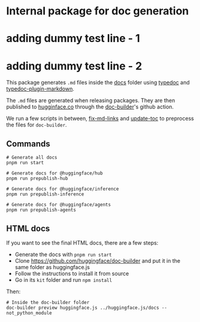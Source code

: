 # Internal package for doc generation

# adding dummy test line - 1
# adding dummy test line - 2

This package generates `.md` files inside the [docs](../../docs) folder using [typedoc](https://typedoc.org/) and [typedoc-plugin-markdown](https://github.com/tgreyuk/typedoc-plugin-markdown).

The `.md` files are generated when releasing packages. They are then published to [hugginface.co](https://huggingface.co/docs/huggingface.js/index) through the [doc-builder](https://github.com/huggingface/doc-builder)'s github action.

We run a few scripts in between, [fix-md-links](./fix-md-links.ts) and [update-toc](./update-toc.ts) to preprocess the files for `doc-builder`.

## Commands

```console
# Generate all docs
pnpm run start

# Generate docs for @huggingface/hub
pnpm run prepublish-hub

# Generate docs for @huggingface/inference
pnpm run prepublish-inference

# Generate docs for @huggingface/agents
pnpm run prepublish-agents

```

## HTML docs

If you want to see the final HTML docs, there are a few steps:

- Generate the docs with `pnpm run start`
- Clone https://github.com/huggingface/doc-builder and put it in the same folder as huggingface.js
- Follow the instructions to install it from source
- Go in its `kit` folder and run `npm install`

Then:

```console
# Inside the doc-builder folder
doc-builder preview huggingface.js ../huggingface.js/docs --not_python_module
```